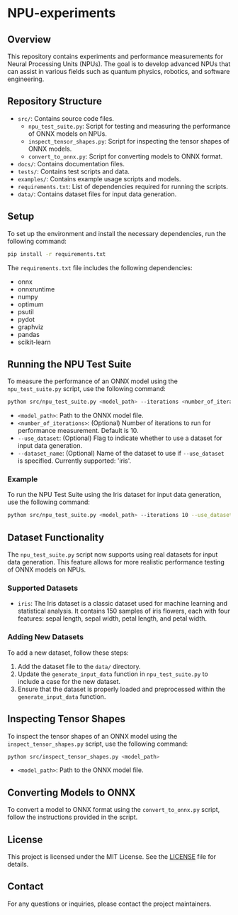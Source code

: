 # NPU-experiments

## Overview
This repository contains experiments and performance measurements for Neural Processing Units (NPUs). The goal is to develop advanced NPUs that can assist in various fields such as quantum physics, robotics, and software engineering.

## Repository Structure
- `src/`: Contains source code files.
  - `npu_test_suite.py`: Script for testing and measuring the performance of ONNX models on NPUs.
  - `inspect_tensor_shapes.py`: Script for inspecting the tensor shapes of ONNX models.
  - `convert_to_onnx.py`: Script for converting models to ONNX format.
- `docs/`: Contains documentation files.
- `tests/`: Contains test scripts and data.
- `examples/`: Contains example usage scripts and models.
- `requirements.txt`: List of dependencies required for running the scripts.
- `data/`: Contains dataset files for input data generation.

## Setup
To set up the environment and install the necessary dependencies, run the following command:
```bash
pip install -r requirements.txt
```
The `requirements.txt` file includes the following dependencies:
- onnx
- onnxruntime
- numpy
- optimum
- psutil
- pydot
- graphviz
- pandas
- scikit-learn

## Running the NPU Test Suite
To measure the performance of an ONNX model using the `npu_test_suite.py` script, use the following command:
```bash
python src/npu_test_suite.py <model_path> --iterations <number_of_iterations> [--use_dataset] [--dataset_name <dataset_name>]
```
- `<model_path>`: Path to the ONNX model file.
- `<number_of_iterations>`: (Optional) Number of iterations to run for performance measurement. Default is 10.
- `--use_dataset`: (Optional) Flag to indicate whether to use a dataset for input data generation.
- `--dataset_name`: (Optional) Name of the dataset to use if `--use_dataset` is specified. Currently supported: 'iris'.

### Example
To run the NPU Test Suite using the Iris dataset for input data generation, use the following command:
```bash
python src/npu_test_suite.py <model_path> --iterations 10 --use_dataset --dataset_name iris
```

## Dataset Functionality
The `npu_test_suite.py` script now supports using real datasets for input data generation. This feature allows for more realistic performance testing of ONNX models on NPUs.

### Supported Datasets
- `iris`: The Iris dataset is a classic dataset used for machine learning and statistical analysis. It contains 150 samples of iris flowers, each with four features: sepal length, sepal width, petal length, and petal width.

### Adding New Datasets
To add a new dataset, follow these steps:
1. Add the dataset file to the `data/` directory.
2. Update the `generate_input_data` function in `npu_test_suite.py` to include a case for the new dataset.
3. Ensure that the dataset is properly loaded and preprocessed within the `generate_input_data` function.

## Inspecting Tensor Shapes
To inspect the tensor shapes of an ONNX model using the `inspect_tensor_shapes.py` script, use the following command:
```bash
python src/inspect_tensor_shapes.py <model_path>
```
- `<model_path>`: Path to the ONNX model file.

## Converting Models to ONNX
To convert a model to ONNX format using the `convert_to_onnx.py` script, follow the instructions provided in the script.

## License
This project is licensed under the MIT License. See the [LICENSE](LICENSE) file for details.

## Contact
For any questions or inquiries, please contact the project maintainers.
